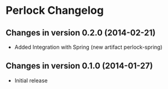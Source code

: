 Perlock Changelog
==================

Changes in version 0.2.0 (2014-02-21)
-------------------------------------

* Added Integration with Spring (new artifact perlock-spring)

Changes in version 0.1.0 (2014-01-27)
-------------------------------------

* Initial release
